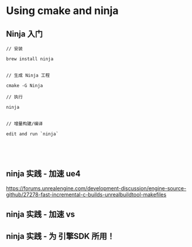 # Using cmake and ninja


## Ninja 入门

```
// 安装

brew install ninja


// 生成 Ninja 工程

cmake -G Ninja

// 执行

ninja


// 增量构建/编译

edit and run `ninja`





```


## ninja 实践 - 加速 ue4

https://forums.unrealengine.com/development-discussion/engine-source-github/27278-fast-incremental-c-builds-unrealbuildtool-makefiles

## ninja 实践 - 加速 vs


## ninja 实践 - 为 引擎SDK 所用！